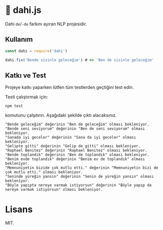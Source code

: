 # 🧠 dahi.js

Dahi `de`/`-de` farkını ayıran NLP projesidir.

## Kullanım

```js
const dahi = require('dahi')

dahi.fix('Bende sizinle geleceğim') # => 'Ben de sizinle geleceğim'
```

## Katkı ve Test

Projeye katkı yaparken lütfen tüm testlerden geçtiğini test edin.

Testi çalıştırmak için:

```shell script
npm test
```

komutunu çalşıtırın. Aşağıdaki şekilde çıktı alacaksınız.

```shell script
"Bende geleceğim" değerinin "Ben de geleceğim" olması bekleniyor.
"Bende seni seviyorum" değerinin "Ben de seni seviyorum" olması bekleniyor.
"Sanada iyi geceler" değerinin "Sana da iyi geceler" olması bekleniyor.
"Gelipte gitti" değerinin "Gelip de gitti" olması bekleniyor.
"Raphael Benitez" değerinin "Raphael Benitez" olması bekleniyor.
"Bende toplandık" değerinin "Ben de toplandık" olması bekleniyor.
"Benim evde toplandık" değerinin "Benim ev de toplandık" olması bekleniyor.
"Memnuniyetin bizide çok mutlu etti." değerinin "Memnuniyetin bizi de çok mutlu etti." olması bekleniyor.
"Seninde yüreğin yansın" değerinin "Senin de yüreğin yansın" olması bekleniyor.
"Böyle yapıpta nereye varmak istiyorsun" değerinin "Böyle yapıp da nereye varmak istiyorsun" olması bekleniyor.
```

# Lisans
MIT.